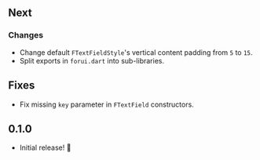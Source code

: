 ## Next

### Changes
* Change default `FTextFieldStyle`'s vertical content padding from `5` to `15`.
* Split exports in `forui.dart` into sub-libraries.

## Fixes
* Fix missing `key` parameter in `FTextField` constructors.

## 0.1.0

* Initial release! 🚀
